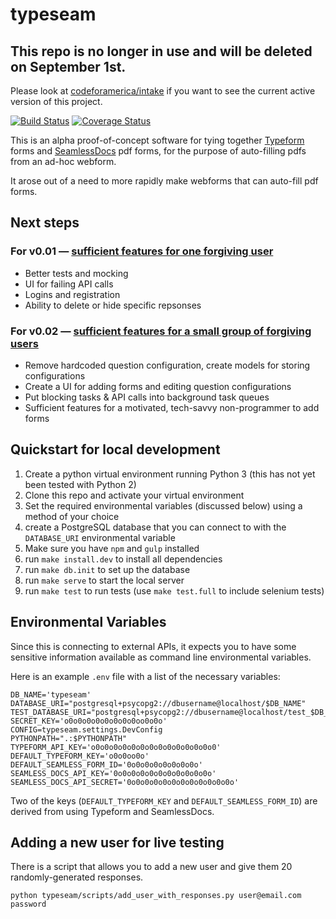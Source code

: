 # typeseam

## This repo is no longer in use and will be deleted on September 1st.

Please look at [codeforamerica/intake](https://github.com/codeforamerica/intake) if you want to see the current active version of this project.

[![Build Status](https://travis-ci.org/codeforamerica/typeseam.svg?branch=master)](https://travis-ci.org/codeforamerica/typeseam) [![Coverage Status](https://coveralls.io/repos/codeforamerica/typeseam/badge.svg?branch=master&service=github)](https://coveralls.io/github/codeforamerica/typeseam?branch=master)

This is an alpha proof-of-concept software for tying together [Typeform](http://www.typeform.com/) forms and
[SeamlessDocs](http://www.seamlessdocs.com/) pdf forms, for the purpose of auto-filling pdfs from an ad-hoc webform.

It arose out of a need to more rapidly make webforms that can auto-fill pdf forms.

## Next steps

### For v0.01 — [sufficient features for one forgiving user](https://github.com/codeforamerica/typeseam/issues?q=is%3Aopen+is%3Aissue+milestone%3Av0.01)

- Better tests and mocking
- UI for failing API calls
- Logins and registration
- Ability to delete or hide specific repsonses

### For v0.02 — [sufficient features for a small group of forgiving users](https://github.com/codeforamerica/typeseam/issues?q=is%3Aopen+is%3Aissue+milestone%3Av0.02)

- Remove hardcoded question configuration, create models for storing configurations
- Create a UI for adding forms and editing question configurations
- Put blocking tasks & API calls into background task queues
- Sufficient features for a motivated, tech-savvy non-programmer to add forms

## Quickstart for local development

1. Create a python virtual environment running Python 3 (this has not yet been tested with Python 2)
2. Clone this repo and activate your virtual environment
3. Set the required environmental variables (discussed below) using a method of your choice
4. create a PostgreSQL database that you can connect to with the `DATABASE_URI` environmental variable
5. Make sure you have `npm` and `gulp` installed
6. run `make install.dev` to install all dependencies
7. run `make db.init` to set up the database
8. run `make serve` to start the local server
9. run `make test` to run tests (use `make test.full` to include selenium tests)

## Environmental Variables

Since this is connecting to external APIs, it expects you to have some sensitive information available as command line environmental variables.

Here is an example `.env` file with a list of the necessary variables:

```
DB_NAME='typeseam'
DATABASE_URI="postgresql+psycopg2://dbusername@localhost/$DB_NAME"
TEST_DATABASE_URI="postgresql+psycopg2://dbusername@localhost/test_$DB_NAME"
SECRET_KEY='o0o0o0o0o0o0o0o0oo0o0o'
CONFIG=typeseam.settings.DevConfig
PYTHONPATH=".:$PYTHONPATH"
TYPEFORM_API_KEY='o0o0o0o0o0o0o0o0o0o0o0o0o0o0'
DEFAULT_TYPEFORM_KEY='o0o0oo0o'
DEFAULT_SEAMLESS_FORM_ID='0o0o0o0o0o0o0o0o'
SEAMLESS_DOCS_API_KEY='0o0o0o0o0o0o0o0o0o0o0o'
SEAMLESS_DOCS_API_SECRET='0o0o0o0o0o0o0o0o0o0o0o0o'
```

Two of the keys (`DEFAULT_TYPEFORM_KEY` and `DEFAULT_SEAMLESS_FORM_ID`)
 are derived from using Typeform and SeamlessDocs.

## Adding a new user for live testing

There is a script that allows you to add a new user and give them 20 randomly-generated responses.

    python typeseam/scripts/add_user_with_responses.py user@email.com password
